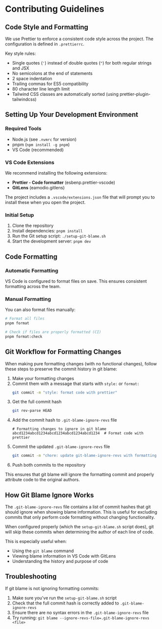 # Contributing Guidelines

## Code Style and Formatting

We use Prettier to enforce a consistent code style across the project. The configuration is defined in `.prettierrc`.

Key style rules:

- Single quotes (`'`) instead of double quotes (`"`) for both regular strings and JSX
- No semicolons at the end of statements
- 2 space indentation
- Trailing commas for ES5 compatibility
- 80 character line length limit
- Tailwind CSS classes are automatically sorted (using prettier-plugin-tailwindcss)

## Setting Up Your Development Environment

### Required Tools

- Node.js (see `.nvmrc` for version)
- pnpm (`npm install -g pnpm`)
- VS Code (recommended)

### VS Code Extensions

We recommend installing the following extensions:

- **Prettier - Code formatter** (esbenp.prettier-vscode)
- **GitLens** (eamodio.gitlens)

The project includes a `.vscode/extensions.json` file that will prompt you to install these when you open the project.

### Initial Setup

1. Clone the repository
2. Install dependencies: `pnpm install`
3. Run the Git setup script: `./setup-git-blame.sh`
4. Start the development server: `pnpm dev`

## Code Formatting

### Automatic Formatting

VS Code is configured to format files on save. This ensures consistent formatting across the team.

### Manual Formatting

You can also format files manually:

```bash
# Format all files
pnpm format

# Check if files are properly formatted (CI)
pnpm format:check
```

## Git Workflow for Formatting Changes

When making pure formatting changes (with no functional changes), follow these steps to preserve the commit history in git blame:

1. Make your formatting changes
2. Commit them with a message that starts with `style:` or `format:`
   ```bash
   git commit -m "style: format code with prettier"
   ```
3. Get the full commit hash
   ```bash
   git rev-parse HEAD
   ```
4. Add the commit hash to `.git-blame-ignore-revs` file
   ```
   # Formatting changes to ignore in git blame
   abcd1234abcd1234abcd1234abcd1234abcd1234  # Format code with prettier
   ```
5. Commit the updated `.git-blame-ignore-revs` file
   ```bash
   git commit -m "chore: update git-blame-ignore-revs with formatting commit"
   ```
6. Push both commits to the repository

This ensures that git blame will ignore the formatting commit and properly attribute code to the original authors.

## How Git Blame Ignore Works

The `.git-blame-ignore-revs` file contains a list of commit hashes that git should ignore when showing blame information. This is useful for excluding commits that only perform code formatting without changing functionality.

When configured properly (which the `setup-git-blame.sh` script does), git will skip these commits when determining the author of each line of code.

This is especially useful when:

- Using the `git blame` command
- Viewing blame information in VS Code with GitLens
- Understanding the history and purpose of code

## Troubleshooting

If git blame is not ignoring formatting commits:

1. Make sure you've run the `setup-git-blame.sh` script
2. Check that the full commit hash is correctly added to `.git-blame-ignore-revs`
3. Ensure there are no syntax errors in the `.git-blame-ignore-revs` file
4. Try running: `git blame --ignore-revs-file=.git-blame-ignore-revs <file>`
